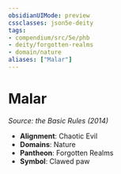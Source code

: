 ```yaml
---
obsidianUIMode: preview
cssclasses: json5e-deity
tags:
- compendium/src/5e/phb
- deity/forgotten-realms
- domain/nature
aliases: ["Malar"]
---
```

# Malar
*Source: the Basic Rules (2014)* 

- **Alignment**: Chaotic Evil
- **Domains**: Nature
- **Pantheon**: Forgotten Realms
- **Symbol**: Clawed paw